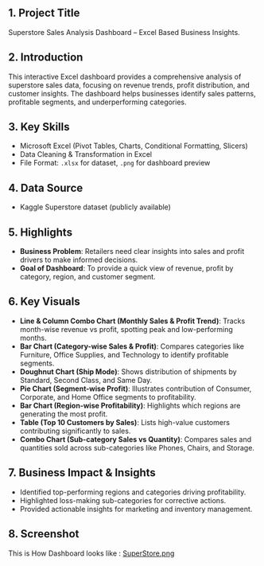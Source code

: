 ## 1. Project Title
Superstore Sales Analysis Dashboard – Excel Based Business Insights.

## 2. Introduction
This interactive Excel dashboard provides a comprehensive analysis of superstore sales data, focusing on revenue trends, profit distribution, and customer insights. The dashboard helps businesses identify sales patterns, profitable segments, and underperforming categories.

## 3. Key Skills 
* Microsoft Excel (Pivot Tables, Charts, Conditional Formatting, Slicers)
* Data Cleaning & Transformation in Excel
* File Format: `.xlsx` for dataset, `.png` for dashboard preview

## 4. Data Source
* Kaggle Superstore dataset (publicly available)

## 5. Highlights
* **Business Problem**: Retailers need clear insights into sales and profit drivers to make informed decisions.
* **Goal of Dashboard**: To provide a quick view of revenue, profit by category, region, and customer segment.
  
## 6. Key Visuals
* **Line & Column Combo Chart (Monthly Sales & Profit Trend)**: Tracks month-wise revenue vs profit, spotting peak and low-performing months.
* **Bar Chart (Category-wise Sales & Profit)**: Compares categories like Furniture, Office Supplies, and Technology to identify profitable segments.
* **Doughnut Chart (Ship Mode)**: Shows distribution of shipments by Standard, Second Class, and Same Day.
* **Pie Chart (Segment-wise Profit)**: Illustrates contribution of Consumer, Corporate, and Home Office segments to profitability.
* **Bar Chart (Region-wise Profitability)**: Highlights which regions are generating the most profit.
* **Table (Top 10 Customers by Sales)**: Lists high-value customers contributing significantly to sales.
* **Combo Chart (Sub-category Sales vs Quantity)**: Compares sales and quantities sold across sub-categories like Phones, Chairs, and Storage.
  
## 7. Business Impact & Insights
* Identified top-performing regions and categories driving profitability.
* Highlighted loss-making sub-categories for corrective actions.
* Provided actionable insights for marketing and inventory management.
## 8. Screenshot
This is How Dashboard looks like : [SuperStore.png](https://github.com/debug-sejal/Superstore-Sales-Excel-Dashboard/blob/main/SuperStore.png)
